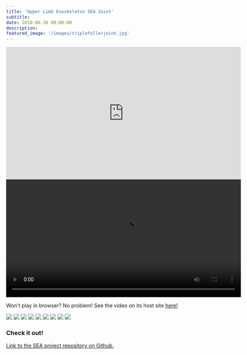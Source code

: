 ```yaml
---
title: 'Upper Limb Exoskeleton SEA Joint'
subtitle:
date: 2018-06-30 00:00:00
description:
featured_image: '/images/triplefollerjoint.jpg'
---
```


<iframe src="https://www.youtube.com/watch?v=A_MqyhAG-6s" width="640" height="360" frameborder="0" allow="accelerometer; autoplay; encrypted-media; gyroscope; picture-in-picture" allowfullscreen>
</iframe>

<video controls width="640">
    <source src="https://www.youtube.com/watch?v=A_MqyhAG-6s" type=video>
</video>

Won't play in browser? No problem! See the video on its host site [here!](https://www.youtube.com/watch?v=A_MqyhAG-6s)

<div class="gallery" data-columns="3">
    <img src="../images/spoolencoderattachment.jpg">
    <img src="../images/twinassembly.jpg">
    <img src="../images/prototype_topview.jpg">
    <img src="../images/assemblytestwithdycem.jpg">
    <img src="../images/dycemgrip.jpg">
    <img src="../images/adjustableclampwithdycem.jpg">
    <img src="../images/singleroller.jpg">
    <img src="../images/tripleroller.jpg">
    <img src="../images/triplefollerjoint.jpg.jpg">
</div>

### Check it out!
[Link to the SEA project repository on Github.](https://github.com/mossti/exo_rendering)
